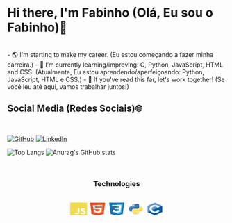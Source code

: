 <h1>Hi there, I'm Fabinho (Olá, Eu sou o Fabinho)👋</h1>

<br>
- 🌎 I'm starting to make my career. (Eu estou começando a fazer minha carreira.)
- 🌱 I’m currently learning/improving: C, Python, JavaScript, HTML and CSS. (Atualmente, Eu estou aprendendo/aperfeiçoando: Python, JavaScript, HTML e CSS.)
- 💼 If you've read this far, let's work together! (Se você leu até aqui, vamos trabalhar juntos!)
<br>

<h2>Social Media (Redes Sociais)🌐</h2>
<br>

[![GitHub](https://img.shields.io/badge/GitHub-100000?style=for-the-badge&logo=github&logoColor=white)](https://github.com/falopinho)
[![LinkedIn](https://img.shields.io/badge/LinkedIn-0077B5?style=for-the-badge&logo=linkedin&logoColor=white)](https://www.linkedin.com/in/falopinho/)





![Top Langs](https://github-readme-stats.vercel.app/api/top-langs/?username=falopinho&layout=compact)
![Anurag's GitHub stats](https://github-readme-stats.vercel.app/api?username=falopinho&show_icons=true&theme=white)

<br>

<h3 align="center">Technologies</h3>
<div style="display: inline_block" align="center"><br>
  <img align="center" alt="Falops-Js" height="30" width="40" src="https://raw.githubusercontent.com/devicons/devicon/master/icons/javascript/javascript-plain.svg">
  <img align="center" alt="Falops-HTML" height="30" width="40" src="https://raw.githubusercontent.com/devicons/devicon/master/icons/html5/html5-original.svg">
  <img align="center" alt="Falops-CSS" height="30" width="40" src="https://raw.githubusercontent.com/devicons/devicon/master/icons/css3/css3-original.svg">
  <img align="center" alt="Falops-Python" height="30" width="40" src="https://raw.githubusercontent.com/devicons/devicon/master/icons/python/python-original.svg">
  <img align="center" alt="Falops-C" height="30" width="40" src="https://raw.githubusercontent.com/devicons/devicon/master/icons/c/c-original.svg">
</div>

